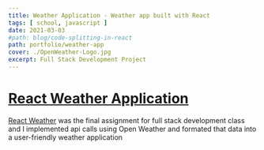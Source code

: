 ```yaml
---
title: Weather Application - Weather app built with React
tags: [ school, javascript ]
date: 2021-03-03
#path: blog/code-splitting-in-react
path: portfolio/weather-app
cover: ./OpenWeather-Logo.jpg
excerpt: Full Stack Development Project
---
```


# [React Weather Application](https://github.com/karnnivore/ReactJS-Weather-Application)
[React Weather](https://github.com/karnnivore/ReactJS-Weather-Application) was the final assignment for full stack development class and I implemented api calls using Open Weather and formated that data into a user-friendly weather application